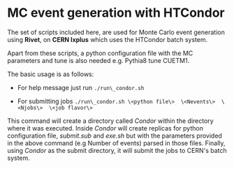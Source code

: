 # MC event generation with HTCondor
The set of scripts included here, are used for Monte Carlo
event generation using **Rivet**, on **CERN lxplus** which uses
the HTCondor batch system.

Apart from these scripts, a python configuration file with the
MC parameters and tune is also needed e.g. Pythia8 tune CUETM1.

The basic usage is as follows:
- For help message just run `./run\_condor.sh`

- For submitting jobs `./run\_condor.sh \<python file\>  \<Nevents\>  \<Njobs\>  \<job flavor\>`

This command will create a directory called *Condor* within the directory
where it was executed. Inside *Condor* will create replicas for python
configuration file, *submit.sub* and *exe.sh* but with the parameters
provided in the above command (e.g Number of events) parsed in those files.
Finally, using *Condor* as the submit directory, it will submit the jobs
to CERN's batch system. 
